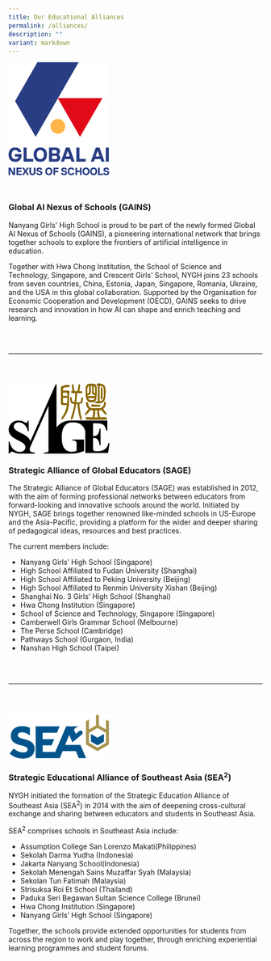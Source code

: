 ```yaml
---
title: Our Educational Alliances
permalink: /alliances/
description: ""
variant: markdown
---
```

<a target="_blank" href="https://www.ainexus.global/en"><img style="width:200px; float: left; margin:0px 0px 30px 0px;" src="/images/Gains_logo.png"></a>
<br style="clear:both">
<a style="text-decoration:none;" target="_blank" href="https://www.ainexus.global/en">
### **Global AI Nexus of Schools (GAINS)**
</a>
<p>Nanyang Girls’ High School is proud to be part of the newly formed Global AI Nexus of Schools (GAINS), a pioneering international network that brings together schools to explore the frontiers of artificial intelligence in education.  </p>

<p>Together with Hwa Chong Institution, the School of Science and Technology, Singapore, and Crescent Girls’ School, NYGH joins 23 schools from seven countries, China, Estonia, Japan, Singapore, Romania, Ukraine, and the USA in this global collaboration. Supported by the Organisation for Economic Cooperation and Development (OECD), GAINS seeks to drive research and innovation in how AI can shape and enrich teaching and learning.</p>

<br><br>
* * *
<br><br>
<img style="width:200px; float: left; margin: 10px 50px 0px 0px;" src="/images/sage-logo.png">
<br style="clear:both">

### **Strategic Alliance of Global Educators (SAGE)**

The Strategic Alliance of Global Educators (SAGE) was established in 2012, with the aim of forming professional networks between educators from forward-looking and innovative schools around the world. Initiated by NYGH, SAGE brings together renowned like-minded schools in US-Europe and the Asia-Pacific, providing a platform for the wider and deeper sharing of pedagogical ideas, resources and best practices. 

The current members include:<br>
* Nanyang Girls’ High School (Singapore)<br>
* High School Affiliated to Fudan University (Shanghai)<br>
* High School Affiliated to Peking University (Beijing)<br>
* High School Affiliated to Renmin University Xishan (Beijing)<br>
* Shanghai No. 3 Girls’ High School (Shanghai)<br>
* Hwa Chong Institution (Singapore)<br>
* School of Science and Technology, Singapore (Singapore)<br>
* Camberwell Girls Grammar School (Melbourne)<br>
* The Perse School (Cambridge)<br>
* Pathways School (Gurgaon, India)<br>
* Nanshan High School (Taipei)

<br><br>

* * *
<br><br>
<img style="width:200px; float: left; margin: 10px 50px 0px 0px;" src="/images/sea2_iconlogo-c.png">
<br style="clear:both">

### **Strategic Educational Alliance of Southeast Asia (SEA<sup>2</sup>)**

NYGH initiated the formation of the Strategic Education Alliance of Southeast Asia (SEA<sup>2</sup>) in 2014 with the aim of deepening cross-cultural exchange and sharing between educators and students in Southeast Asia.

SEA<sup>2</sup> comprises schools in Southeast Asia include: 
* Assumption College San Lorenzo Makati(Philippines)<br> 
* Sekolah Darma Yudha (Indonesia)<br> 
* Jakarta Nanyang School(Indonesia)<br>
* Sekolah Menengah Sains Muzaffar Syah (Malaysia)<br> 
* Sekolan Tun Fatimah (Malaysia)<br>
* Strisuksa Roi Et School (Thailand)<br>
* Paduka Seri Begawan Sultan Science College (Brunei)
* Hwa Chong Institution (Singapore)<br>
* Nanyang Girls’ High School (Singapore)<br>

Together, the schools provide extended opportunities for students from across the region to work and play together, through enriching experiential learning programmes and student forums.